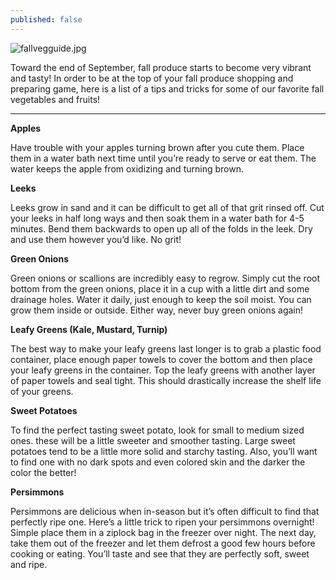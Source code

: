 ```yaml
---
published: false
---
```

![fallvegguide.jpg]({{site.baseurl}}/img/fallvegguide.jpg)

Toward the end of September, fall produce starts to become very vibrant and tasty! In order to be at the top of your fall produce shopping and preparing game, here is a list of a tips and tricks for some of our favorite fall vegetables and fruits! 

***

**Apples**


Have trouble with your apples turning brown after you cute them. Place them in a water bath next time until you’re ready to serve or eat them. The water keeps the apple from oxidizing and turning brown. 



**Leeks**


Leeks grow in sand and it can be difficult to get all of that grit rinsed off. Cut your leeks in half long ways and then soak them in a water bath for 4-5 minutes. Bend them backwards to open up all of the folds in the leek. Dry and use them however you’d like. No grit!



**Green Onions**


Green onions or scallions are incredibly easy to regrow. Simply cut the root bottom from the green onions, place it in a cup with a little dirt and some drainage holes. Water it daily, just enough to keep the soil moist. You can grow them inside or outside. Either way, never buy green onions again!




**Leafy Greens (Kale, Mustard, Turnip)**


The best way to make your leafy greens last longer is to grab a plastic food container, place enough paper towels to cover the bottom and then place your leafy greens in the container. Top the leafy greens with another layer of paper towels and seal tight. This should drastically increase the shelf life of your greens. 




**Sweet Potatoes**


To find the perfect tasting sweet potato, look for small to medium sized ones. these will be a little sweeter and smoother tasting. Large sweet potatoes tend to be a little more solid and starchy tasting. Also, you’ll want to find one with no dark spots and even colored skin and the darker the color the better!



**Persimmons**


Persimmons are delicious when in-season but it’s often difficult to find that perfectly ripe one. Here’s a little trick to ripen your persimmons overnight! Simple place them in a ziplock bag in the freezer over night. The next day, take them out of the freezer and let them defrost a good few hours before cooking or eating. You’ll taste and see that they are perfectly soft, sweet and ripe. 
